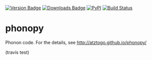 [![Version Badge](https://anaconda.org/atztogo/phonopy/badges/version.svg)](https://anaconda.org/atztogo/phonopy)
[![Downloads Badge](https://anaconda.org/atztogo/phonopy/badges/downloads.svg)](https://anaconda.org/atztogo/phonopy)
[![PyPI](https://img.shields.io/pypi/dm/phonopy.svg?maxAge=2592000)](https://pypi.python.org/pypi/phonopy)
[![Build Status](https://travis-ci.org/atztogo/phonopy.svg?branch=master)](https://travis-ci.org/atztogo/phonopy)

phonopy
=======

Phonon code. For the details, see http://atztogo.github.io/phonopy/

(travis test)
